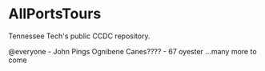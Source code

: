 # AllPortsTours
Tennessee Tech's public CCDC repository.

@everyone - John Pings Ognibene
Canes???? - 67 oyester
...many more to come
